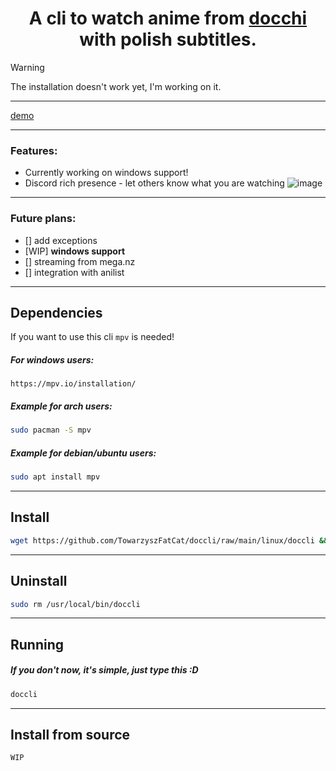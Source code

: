 <h1 align="center">
A cli to watch anime from <a href="https://docchi.pl/">docchi</a> with polish subtitles.
</h1>

> [!WARNING]
> The installation doesn't work yet, I'm working on it.


---

[demo](https://github.com/TowarzyszFatCat/doccli/assets/68988781/15160ff1-c184-4ff6-bf04-8a4ea5fa0370)

---
### Features:
- Currently working on windows support!
- Discord rich presence - let others know what you are watching
  ![image](https://github.com/TowarzyszFatCat/doccli/assets/68988781/d4644fc9-3f9f-4181-99d3-3c03d442f74d)


---

### Future plans:
- [] add exceptions
- [WIP] **windows support**
- [] streaming from mega.nz
- [] integration with anilist

---

## Dependencies
If you want to use this cli `mpv` is needed!

##### For windows users:
    https://mpv.io/installation/

##### Example for arch users:
```bash
sudo pacman -S mpv
```
##### Example for debian/ubuntu users:
```bash
sudo apt install mpv
```
---

## Install
```bash
wget https://github.com/TowarzyszFatCat/doccli/raw/main/linux/doccli && sudo chmod +x doccli && sudo mv doccli /usr/local/bin
```
---

## Uninstall
```bash
sudo rm /usr/local/bin/doccli
```
---

## Running
##### If you don't now, it's simple, just type this :D
```bash
doccli
```

---

## Install from source
```bash
WIP
```
